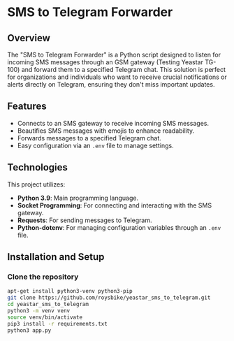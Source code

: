 # SMS to Telegram Forwarder

## Overview
The "SMS to Telegram Forwarder" is a Python script designed to listen for incoming SMS messages through an GSM gateway (Testing Yeastar TG-100) and forward them to a specified Telegram chat. This solution is perfect for organizations and individuals who want to receive crucial notifications or alerts directly on Telegram, ensuring they don't miss important updates.

## Features
- Connects to an SMS gateway to receive incoming SMS messages.
- Beautifies SMS messages with emojis to enhance readability.
- Forwards messages to a specified Telegram chat.
- Easy configuration via an `.env` file to manage settings.

## Technologies
This project utilizes:
- **Python 3.9**: Main programming language.
- **Socket Programming**: For connecting and interacting with the SMS gateway.
- **Requests**: For sending messages to Telegram.
- **Python-dotenv**: For managing configuration variables through an `.env` file.

## Installation and Setup

### Clone the repository
```bash
apt-get install python3-venv python3-pip
git clone https://github.com/roysbike/yeastar_sms_to_telegram.git
cd yeastar_sms_to_telegram
python3 -m venv venv
source venv/bin/activate
pip3 install -r requirements.txt
python3 app.py
